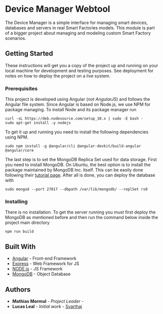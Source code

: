 # Device Manager Webtool

The Device Manager is a simple interface for managing smart devices, databases and servers in real Smart Factories models. This module is part of a bigger project about managing and modeling custom Smart Factory scenarios.  

## Getting Started

These instructions will get you a copy of the project up and running on your local machine for development and testing purposes. See deployment for notes on how to deploy the project on a live system.

### Prerequisites

This project is developed using Angular (*not AngularJS*) and follows the Angular file system. Since Angular is based on Node.js, we use NPM for package managing.  To install Node and its package manager run

```
curl -sL https://deb.nodesource.com/setup_10.x | sudo -E bash -
sudo apt-get install -y nodejs
```

To get it up and running you need to install the following dependencies using NPM.

```
sudo npm install -g @angular/cli @angular-devkit/build-angular @angular/core
```

The last step is to set the MongoDB Replica Set used for data storage. First you need to install MongoDB. On Ubuntu, the best option is to install the package maintained by MongoDB Inc. itself. This can be easily done following their [tutorial page](https://docs.mongodb.com/manual/tutorial/install-mongodb-on-ubuntu/). After all is done, you can deploy the database with

```
sudo mongod --port 27017 --dbpath /var/lib/mongodb/ --replSet rs0
```

### Installing

There is no installation. To get the server running you must first deploy the MongoDB as mentioned before and then run the command below inside the project main directory

```
npm run build
```

## Built With

* [Angular](https://angular.io/) - Front-end Framework
* [Express](https://expressjs.com/) - Web Framework for JS
* [NODE.js](https://nodejs.org/en/) - JS Framework
* [MongoDB](https://www.mongodb.com/) - Object Database

## Authors

* **Mathias Mormul** - *Project Leader* -
* **Lucas Leal** - *Initial work* - [Svarthaj](https://github.com/Svarthaj)
